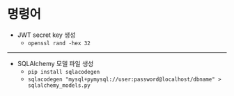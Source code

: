# 명령어

* JWT secret key 생성
  * `openssl rand -hex 32`
---
* SQLAlchemy 모델 파일 생성
  * `pip install sqlacodegen`
  * `sqlacodegen "mysql+pymysql://user:password@localhost/dbname" > sqlalchemy_models.py`
